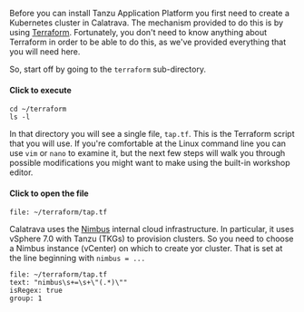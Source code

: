 Before you can install Tanzu Application Platform you first need to
create a Kubernetes cluster in Calatrava.
The mechanism provided to do this is by using
[Terraform](https://terraform.io).
Fortunately, you don't need to know anything about Terraform in order
to be able to do this, as we've provided everything that you will
need here.

So, start off by going to the `terraform` sub-directory.

#### Click to execute

```execute
cd ~/terraform
ls -l
```

In that directory you will see a single file, `tap.tf`.
This is the Terraform script that you will use.
If you're comfortable at the Linux command line you can use
`vim` or `nano` to examine it, but the next few steps will walk
you through possible modifications you might want to make
using the built-in workshop editor.

#### Click to open the file

```editor:open-file
file: ~/terraform/tap.tf
```

Calatrava uses the
[Nimbus](https://confluence.eng.vmware.com/display/DevToolsDocKB/Nimbus+User+Guide)
internal cloud infrastructure.
In particular, it uses vSphere 7.0 with Tanzu (TKGs) to provision
clusters.
So you need to choose a Nimbus instance (vCenter) on which to create
yor cluster.
That is set at the line beginning with `nimbus = ...`

```editor:select-matching-text
file: ~/terraform/tap.tf
text: "nimbus\s+=\s+\"(.*)\""
isRegex: true
group: 1
```

